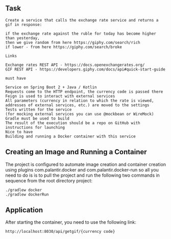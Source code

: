 Task
---
```
Create a service that calls the exchange rate service and returns a gif in response:

if the exchange rate against the ruble for today has become higher than yesterday,
then we give random from here https://giphy.com/search/rich
if lower - from here https://giphy.com/search/broke
  
Links

Exchange rates REST API - https://docs.openexchangerates.org/
GIF REST API - https://developers.giphy.com/docs/api#quick-start-guide
  
must have
  
Service on Spring Boot 2 + Java / Kotlin
Requests come to the HTTP endpoint, the currency code is passed there
Feign is used to interact with external services
All parameters (currency in relation to which the rate is viewed,
addresses of external services, etc.) are moved to the settings
Tests written for the service
(for mocking external services you can use @mockbean or WireMock)
Gradle must be used to build
The result of the execution should be a repo on GitHub with instructions for launching
Nice to have
Building and running a Docker container with this service
```  
Creating an Image and Running a Container
---
The project is configured to automate image creation and container creation using plugins
com.palantir.docker and com.palantir.docker-run so all you need to do is
is to pull the project and run the following two commands in sequence from the root directory
project:
```
./gradlew docker
./gradlew dockerRun
```
Application
---
After starting the container, you need to use the following link:
```
http://localhost:8030/api/getgif/{currency code}
```
